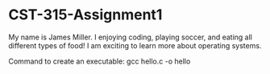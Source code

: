 # CST-315-Assignment1
My name is James Miller. I enjoying coding, playing soccer, and eating all different types of food! I am exciting to learn more about operating systems.

Command to create an executable:
gcc hello.c -o hello
